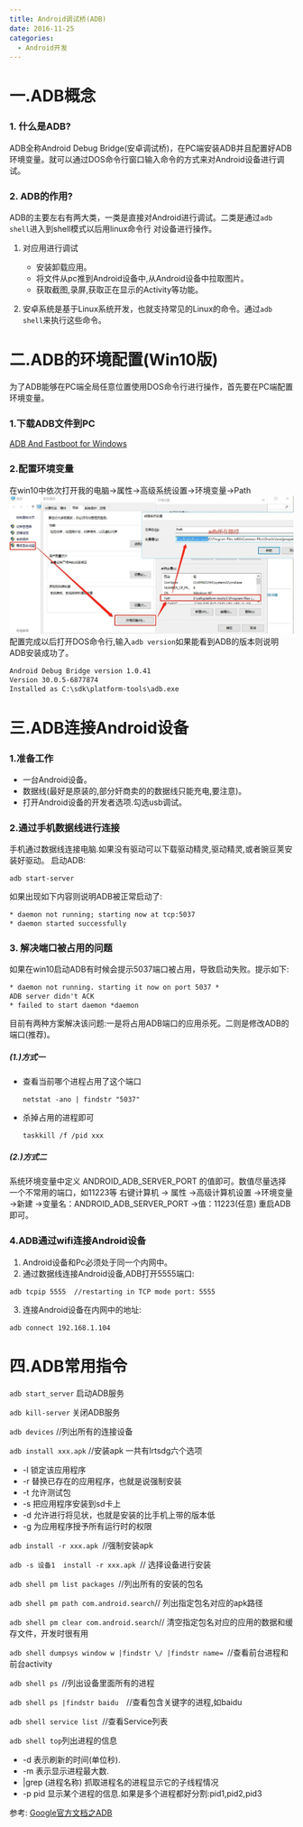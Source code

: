 ```yaml
---
title: Android调试桥(ADB)
date: 2016-11-25
categories: 
  - Android开发
---
```


# 一.ADB概念
### 1. 什么是ADB?
ADB全称Android Debug Bridge(安卓调试桥)，在PC端安装ADB并且配置好ADB环境变量。就可以通过DOS命令行窗口输入命令的方式来对Android设备进行调试。

### 2. ADB的作用?
ADB的主要左右有两大类，一类是直接对Android进行调试。二类是通过``adb shell``进入到shell模式以后用linux命令行 对设备进行操作。
1. 对应用进行调试
   - 安装卸载应用。
   - 将文件从pc推到Android设备中,从Android设备中拉取图片。
   - 获取截图,录屏,获取正在显示的Activity等功能。

2. 安卓系统是基于Linux系统开发，也就支持常见的Linux的命令。通过``adb shell``来执行这些命令。

# 二.ADB的环境配置(Win10版)
为了ADB能够在PC端全局任意位置使用DOS命令行进行操作，首先要在PC端配置环境变量。
### 1.下载ADB文件到PC
[ADB And Fastboot for Windows](https://dl.google.com/android/repository/platform-tools-latest-windows.zip)

### 2.配置环境变量
在win10中依次打开我的电脑->属性->高级系统设置->环境变量->Path
![](/images/08fb9683d35d002db9b99a43bbfde503.webp)
配置完成以后打开DOS命令行,输入``adb version``如果能看到ADB的版本则说明ADB安装成功了。
```
Android Debug Bridge version 1.0.41
Version 30.0.5-6877874
Installed as C:\sdk\platform-tools\adb.exe
```

# 三.ADB连接Android设备
### 1.准备工作
- 一台Android设备。
- 数据线(最好是原装的,部分奸商卖的的数据线只能充电,要注意)。
- 打开Android设备的开发者选项.勾选usb调试。

### 2.通过手机数据线进行连接
手机通过数据线连接电脑.如果没有驱动可以下载驱动精灵,驱动精灵,或者豌豆荚安装好驱动。
启动ADB:
```
adb start-server
```
如果出现如下内容则说明ADB被正常启动了:
```
* daemon not running; starting now at tcp:5037
* daemon started successfully
```

### 3. 解决端口被占用的问题
如果在win10启动ADB有时候会提示5037端口被占用，导致启动失败。提示如下:
```
* daemon not running. starting it now on port 5037 *
ADB server didn't ACK 
* failed to start daemon *daemon
```
目前有两种方案解决该问题:一是将占用ADB端口的应用杀死。二则是修改ADB的端口(推荐)。
##### (1.)方式一
- 查看当前哪个进程占用了这个端口
  ```
  netstat -ano | findstr "5037"
  ```
- 杀掉占用的进程即可
  ```
  taskkill /f /pid xxx
  ```
##### (2.)方式二
系统环境变量中定义 ANDROID_ADB_SERVER_PORT 的值即可。数值尽量选择一个不常用的端口，如11223等
右键计算机 -> 属性 ->高级计算机设置 ->环境变量 ->新建 ->变量名：ANDROID_ADB_SERVER_PORT ->值：11223(任意)
重启ADB即可。

### 4.ADB通过wifi连接Android设备
1. Android设备和Pc必须处于同一个内网中。
2. 通过数据线连接Android设备,ADB打开5555端口:
  ```
  adb tcpip 5555  //restarting in TCP mode port: 5555
  ```
3. 连接Android设备在内网中的地址:
  ```
  adb connect 192.168.1.104
  ```

# 四.ADB常用指令
``adb start_server`` 启动ADB服务

``adb kill-server`` 关闭ADB服务

`` adb devices `` //列出所有的连接设备

`` adb install xxx.apk `` //安装apk 一共有lrtsdg六个选项
- -l 锁定该应用程序
- -r 替换已存在的应用程序，也就是说强制安装
- -t 允许测试包
- -s 把应用程序安装到sd卡上
- -d 允许进行将见状，也就是安装的比手机上带的版本低
- -g 为应用程序授予所有运行时的权限

`` adb install -r xxx.apk  ``//强制安装apk

`` adb -s 设备1  install -r xxx.apk  ``// 选择设备进行安装

`` adb shell pm list packages  ``//列出所有的安装的包名

`` adb shell pm path com.android.search ``// 列出指定包名对应的apk路径

`` adb shell pm clear com.android.search ``// 清空指定包名对应的应用的数据和缓存文件，开发时很有用

`` adb shell dumpsys window w |findstr \/ |findstr name=  ``//查看前台进程和前台activity

`` adb shell ps  ``//列出设备里面所有的进程

`` adb shell ps |findstr baidu   ``//查看包含关键字的进程,如baidu

`` adb shell service list  ``//查看Service列表

``adb shell top``列出进程的信息
- -d 表示刷新的时间(单位秒).
- -m 表示显示进程最大数.
- |grep (进程名称) 抓取进程名的进程显示它的子线程情况
- -p pid 显示某个进程的信息.如果是多个进程都好分割:pid1,pid2,pid3

参考:
[Google官方文档之ADB](https://developer.android.google.cn/studio/command-line/adb)
